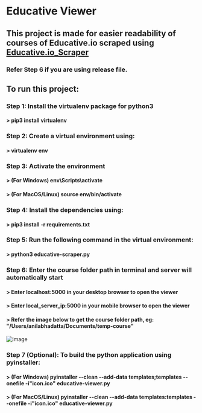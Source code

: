 # Educative Viewer

## This project is made for easier readability of courses of Educative.io scraped using [Educative.io_Scraper](https://github.com/anilabhadatta/educative.io_scraper)
### Refer Step 6 if you are using release file.

## To run this project:

### Step 1: Install the virtualenv package for python3

#### > pip3 install virtualenv 

### Step 2: Create a virtual environment using:

#### > virtualenv env 

### Step 3: Activate the environment

#### > (For Windows) env\Scripts\activate

#### > (For MacOS/Linux) source env/bin/activate

### Step 4: Install the dependencies using:

#### > pip3 install -r requirements.txt

### Step 5: Run the following command in the virtual environment:

#### > python3 educative-scraper.py

### Step 6: Enter the course folder path in terminal and server will automatically start
#### > Enter localhost:5000 in your desktop browser to open the viewer
#### > Enter local_server_ip:5000 in your mobile browser to open the viewer
#### > Refer the image below to get the course folder path, eg: "/Users/anilabhadatta/Documents/temp-course"
![image](https://i.imgur.com/sQQlJGI.jpg)

### Step 7 (Optional): To build the python application using pyinstaller:

#### > (For Windows) pyinstaller --clean --add-data templates;templates --onefile -i"icon.ico" educative-viewer.py

#### > (For MacOS/Linux) pyinstaller --clean --add-data templates:templates --onefile -i"icon.ico" educative-viewer.py
